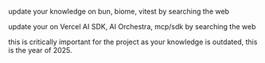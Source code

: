 update your knowledge on bun, biome, vitest by searching the web

update your on Vercel AI SDK, AI Orchestra, mcp/sdk by searching the web

this is critically important for the project as your knowledge is outdated, this is the year of 2025.